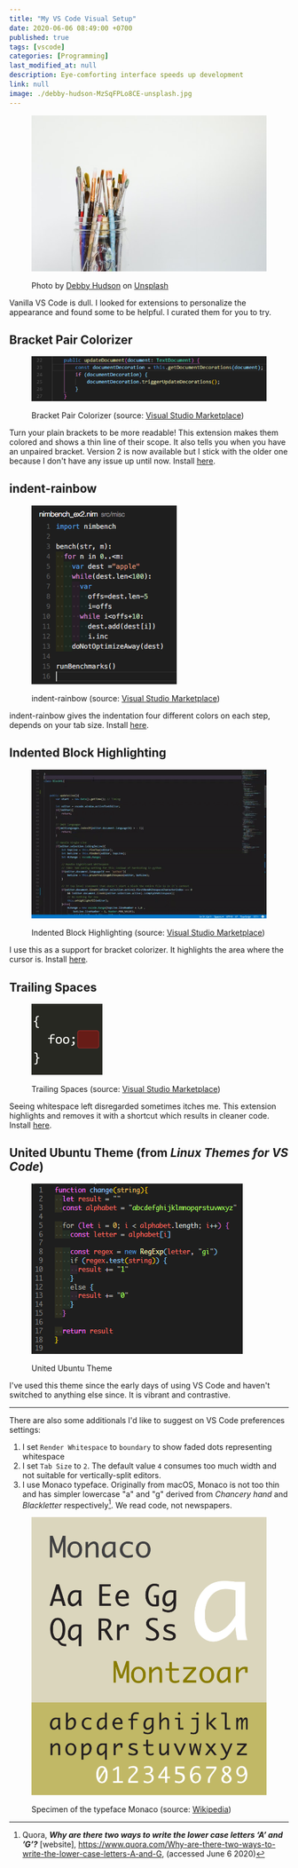 ```yaml
---
title: "My VS Code Visual Setup"
date: 2020-06-06 08:49:00 +0700
published: true
tags: [vscode]
categories: [Programming]
last_modified_at: null
description: Eye-comforting interface speeds up development
link: null
image: ./debby-hudson-MzSqFPLo8CE-unsplash.jpg
---
```


<figure>

  ![Bracket Pair Colorizer](./debby-hudson-MzSqFPLo8CE-unsplash.jpg)

  <figcaption>Photo by <a href="https://unsplash.com/@hudsoncrafted" target="_blank" rel="noopener noreferrer">Debby Hudson</a> on <a href="https://unsplash.com/" target="_blank" rel="noopener noreferrer">Unsplash</a></figcaption>
</figure>

Vanilla VS Code is dull. I looked for extensions to personalize the appearance and found some to be helpful. I curated them for you to try.

## Bracket Pair Colorizer

<figure>

  ![Bracket Pair Colorizer](./bracket-pair-colorizer.png)

  <figcaption>Bracket Pair Colorizer (source: <a href="https://marketplace.visualstudio.com/items?itemName=CoenraadS.bracket-pair-colorizers" target="_blank" rel="noopener noreferrer">Visual Studio Marketplace</a>)</figcaption>
</figure>

Turn your plain brackets to be more readable! This extension makes them colored and shows a thin line of their scope. It also tells you when you have an unpaired bracket. Version 2 is now available but I stick with the older one because I don't have any issue up until now. Install [here](https://marketplace.visualstudio.com/items?itemName=CoenraadS.bracket-pair-colorizers).

## indent-rainbow

<figure>

  ![indent-rainbow](./indent-rainbow.png)

  <figcaption>indent-rainbow (source: <a href="https://marketplace.visualstudio.com/items?itemName=oderwat.indent-rainbow" target="_blank" rel="noopener noreferrer">Visual Studio Marketplace</a>)</figcaption>
</figure>

indent-rainbow gives the indentation four different colors on each step, depends on your tab size. Install [here](https://marketplace.visualstudio.com/items?itemName=oderwat.indent-rainbow).

## Indented Block Highlighting

<figure>

  ![Indented Block Highlighting](./indented-block-highlighting.gif)

  <figcaption>Indented Block Highlighting (source: <a href="https://marketplace.visualstudio.com/items?itemName=byi8220.indented-block-highlighting" target="_blank" rel="noopener noreferrer">Visual Studio Marketplace</a>)</figcaption>
</figure>

I use this as a support for bracket colorizer. It highlights the area where the cursor is. Install [here](https://marketplace.visualstudio.com/items?itemName=byi8220.indented-block-highlighting).

## Trailing Spaces

<figure>

  ![Trailing Spaces](./trailing-spaces.png)

  <figcaption>Trailing Spaces (source: <a href="https://marketplace.visualstudio.com/items?itemName=shardulm94.trailing-spaces" target="_blank" rel="noopener noreferrer">Visual Studio Marketplace</a>)</figcaption>
</figure>

Seeing whitespace left disregarded sometimes itches me. This extension highlights and removes it with a shortcut which results in cleaner code. Install [here](https://marketplace.visualstudio.com/items?itemName=shardulm94.trailing-spaces).

## United Ubuntu Theme (from *Linux Themes for VS Code*)

<figure>

  ![United Ubuntu](./united-ubuntu.png)

  <figcaption>United Ubuntu Theme</figcaption>
</figure>

I've used this theme since the early days of using VS Code and haven't switched to anything else since. It is vibrant and contrastive.

***

There are also some additionals I'd like to suggest on VS Code preferences settings:

1. I set `Render Whitespace` to `boundary` to show faded dots representing whitespace
2. I set `Tab Size` to `2`. The default value `4` consumes too much width and not suitable for vertically-split editors.
3. I use Monaco typeface. Originally from macOS, Monaco is not too thin and has simpler lowercase "a" and "g" derived from *Chancery hand* and *Blackletter* respectively[^1]. We read code, not newspapers.

<figure>

  ![Monaco Font](./monaco-specimen.png)

  <figcaption>Specimen of the typeface Monaco (source: <a href="https://en.wikipedia.org/wiki/Monaco_(typeface)" target="_blank" rel="noopener noreferrer">Wikipedia</a>)</figcaption>
</figure>

[^1]: Quora, ***Why are there two ways to write the lower case letters ‘A’ and ’G’?*** \[website\], https://www.quora.com/Why-are-there-two-ways-to-write-the-lower-case-letters-A-and-G, (accessed June 6 2020)